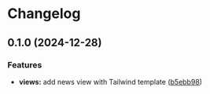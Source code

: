 # Changelog

## 0.1.0 (2024-12-28)


### Features

* **views:** add news view with Tailwind template ([b5ebb98](https://github.com/ghiret/rifffriends/commit/b5ebb989ee6de1d6998b835cc59ea03a4f05e6f7))

